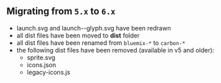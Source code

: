 ## Migrating from `5.x` to `6.x`

* launch.svg and launch--glyph.svg have been redrawn
* all dist files have been moved to **dist** folder
* all dist files have been renamed from `bluemix-*` to `carbon-*`
* the following dist files have been removed (available in v5 and older):
  * sprite.svg
  * icons.json
  * legacy-icons.js
